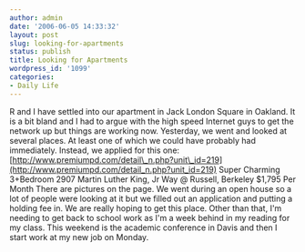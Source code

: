 ```yaml
---
author: admin
date: '2006-06-05 14:33:32'
layout: post
slug: looking-for-apartments
status: publish
title: Looking for Apartments
wordpress_id: '1099'
categories:
- Daily Life
---
```


R and I have settled into our apartment in Jack London Square in
Oakland. It is a bit bland and I had to argue with the high speed
Internet guys to get the network up but things are working now.
Yesterday, we went and looked at several places. At least one of which
we could have probably had immediately. Instead, we applied for this
one:
[http://www.premiumpd.com/detail\_n.php?unit\_id=219](http://www.premiumpd.com/detail_n.php?unit_id=219)
Super Charming 3+Bedroom 2907 Martin Luther King, Jr Way @ Russell,
Berkeley $1,795 Per Month There are pictures on the page. We went during
an open house so a lot of people were looking at it but we filled out an
application and putting a holding fee in. We are really hoping to get
this place. Other than that, I'm needing to get back to school work as
I'm a week behind in my reading for my class. This weekend is the
academic conference in Davis and then I start work at my new job on
Monday.
